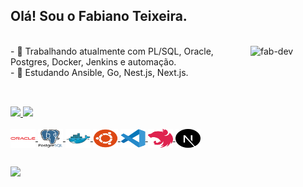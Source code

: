 ## Olá! Sou o Fabiano Teixeira. 
</br>
<div>
  <img align="right" alt="fab-dev" height="120" width="120" src="https://user-images.githubusercontent.com/67388015/128508112-2c1223e4-1ec1-4c56-88ce-a66a5e70ba8b.png">
</div>
- 🔭 Trabalhando atualmente com PL/SQL, Oracle, Postgres, Docker, Jenkins e automação. </br>
- 🌱 Estudando Ansible, Go, Nest.js, Next.js.
</br>
</br>

##
<div>
  <a href="https://github.com/fabianotsi">
  <img height="180em" src="https://github-readme-stats.vercel.app/api?username=fabianotsi&show_icons=true&theme=dracula&include_all_commits=true&count_private=true"/>
  <img height="180em" src="https://github-readme-stats.vercel.app/api/top-langs/?username=fabianotsi&layout=compact&langs_count=7&theme=dracula"/>
</div>
<div style="display: inline_block"><br>
  <img align="center" alt="Fabiano-Oracle" height="30" width="40" src="https://github.com/devicons/devicon/blob/master/icons/oracle/oracle-original.svg">
  <img align="center" alt="Fabaino-pg" height="30" width="40" src="https://github.com/devicons/devicon/blob/master/icons/postgresql/postgresql-original-wordmark.svg">  
  <img align="center" alt="Fabiano-Docker" height="30" width="40" src="https://github.com/devicons/devicon/blob/master/icons/docker/docker-original.svg  ">
  <img align="center" alt="Fabiano-Ubuntu" height="30" width="40" src="https://github.com/devicons/devicon/blob/master/icons/ubuntu/ubuntu-plain.svg">
  <img align="center" alt="Fabiano-vscode" height="30" width="40" src="https://github.com/devicons/devicon/blob/master/icons/vscode/vscode-original.svg">
  <img align="center" alt="fabiano-Nestjs" height="30" width="40" src="https://raw.githubusercontent.com/devicons/devicon/master/icons/nestjs/nestjs-plain.svg">
  <img align="center" alt="fabiano-Nextjs" height="30" width="40" src="https://github.com/devicons/devicon/blob/master/icons/nextjs/nextjs-original.svg">  
</div>
  
##
  
 <a href = "mailto:fabianots@gmail.com"><img src="https://img.shields.io/badge/-Gmail-%23333?style=for-the-badge&logo=gmail&logoColor=white" target="_blank"></a>
 
<!--
**fabianotsi/fabianotsi** is a ✨ _special_ ✨ repository because its `README.md` (this file) appears on your GitHub profile.

Here are some ideas to get you started:

- 👯 I’m looking to collaborate on ...
- 🤔 I’m looking for help with ...
- 💬 Ask me about ...
- 📫 How to reach me: ...
- 😄 Pronouns: ...
- ⚡ Fun fact: ...
-->
